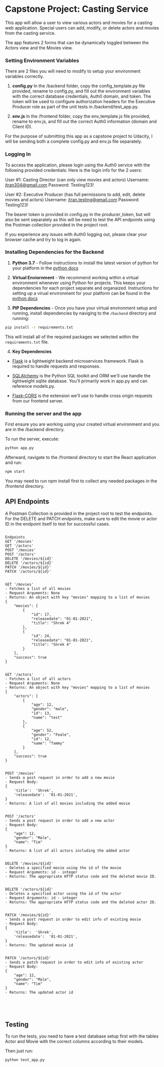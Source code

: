 # Capstone Project: Casting Service
This app will allow a user to view various actors and movies for a casting web application. Special users can add, modify, or delete actors and movies from the casting service.

The app features 2 forms that can be dynamically toggled between the Actors view and the Movies view.

### Setting Environment Variables
There are 2 files you will need to modify to setup your environment variables correctly.

1. **config.py** 
In the /backend folder, copy the config_template.py file provided, rename to config.py, and fill out the environment variables with the correct database credentials, Auth0 domain, and token.
The token will be used to configure authorization headers for the Executive Producer role as part of the unit tests in /backend/test_app.py. 

2. **env.js** 
In the /frontend folder, copy the env_template.js file provided, rename to env.js, and fill out the correct Auth0 information (domain and Client ID).

For the purpose of submitting this app as a capstone project to Udacity, I will be sending both a complete config.py and env.js file separately.

### Logging In
To access the application, please login using the Auth0 service with the following provided credentials:
Here is the login info for the 2 users:

User #1: Casting Director (can only view movies and actors)
Username: jtran304@gmail.com
Password: Testing123!

User #2: Executive Producer (has full permissions to add, edit, delete movies and actors)
Username: jtran.testing@gmail.com
Password: Testing123!

The bearer token is provided in config.py in the producer_token, but will also be sent separately as this will be need to test the API endpoints using the Postman collection provided in the project root.

If you experience any issues with Auth0 logging out, please clear your browser cache and try to log in again.

### Installing Dependencies for the Backend

1. **Python 3.7** - Follow instructions to install the latest version of python for your platform in the [python docs](https://docs.python.org/3/using/unix.html#getting-and-installing-the-latest-version-of-python)


2. **Virtual Enviornment** - We recommend working within a virtual environment whenever using Python for projects. This keeps your dependencies for each project separate and organaized. Instructions for setting up a virual environment for your platform can be found in the [python docs](https://packaging.python.org/guides/installing-using-pip-and-virtual-environments/)


3. **PIP Dependencies** - Once you have your virtual environment setup and running, install dependencies by naviging to the `/backend` directory and running:
```bash
pip install -r requirements.txt
```
This will install all of the required packages we selected within the `requirements.txt` file.


4. **Key Dependencies**
 - [Flask](http://flask.pocoo.org/)  is a lightweight backend microservices framework. Flask is required to handle requests and responses.

 - [SQLAlchemy](https://www.sqlalchemy.org/) is the Python SQL toolkit and ORM we'll use handle the lightweight sqlite database. You'll primarily work in app.py and can reference models.py. 

 - [Flask-CORS](https://flask-cors.readthedocs.io/en/latest/#) is the extension we'll use to handle cross origin requests from our frontend server. 


### Running the server and the app

First ensure you are working using your created virtual environment and you are in the /backend directory.

To run the server, execute:

```bash
python app.py
```

Afterward, navigate to the /frontend directory to start the React application and run:
```bash
npm start
```

You may need to run npm install first to collect any needed packages in the /frontend directory.



## API Endpoints
A Postman Collection is provided in the project root to test the endpoints. For the DELETE and PATCH endpoints, make sure to edit the movie or actor ID in the endpoint itself to test for successful cases.

```

Endpoints
GET '/movies'
GET '/actors'
POST '/movies'
POST '/actors'
DELETE '/movies/${id}'
DELETE '/actors/${id}'
PATCH '/movies/${id}'
PATCH '/actors/${id}'


GET '/movies'
- Fetches a list of all movies
- Request Arguments: None
- Returns: An object with key "movies" mapping to a list of movies 
{
    "movies": [
        {
            "id": 17,
            "releasedate": "01-01-2021",
            "title": "Shrek 4"
        },
        {
            "id": 24,
            "releasedate": "01-01-2021",
            "title": "Shrek 4"
        }
    ],
    "success": true
}


GET '/actors'
- Fetches a list of all actors
- Request Arguments: None
- Returns: An object with key "movies" mapping to a list of movies 
{
    "actors": [
        {
            "age": 12,
            "gender": "male",
            "id": 13,
            "name": "test"
        },
        {
            "age": 52,
            "gender": "Feale",
            "id": 12,
            "name": "Tammy"
        }
    ],
    "success": true
}


POST '/movies'
- Sends a post request in order to add a new movie
- Request Body: 
{
    'title':  'Shrek',
    'releasedate':  '01-01-2021',
}
- Returns: A list of all movies including the added movie


POST '/actors'
- Sends a post request in order to add a new actor
- Request Body: 
{
    "age": 12,
    "gender": "Male",
    "name": "Tim"
}
- Returns: A list of all actors including the added actor


DELETE '/movies/${id}'
- Deletes a specified movie using the id of the movie
- Request Arguments: id - integer
- Returns: The appropriate HTTP status code and the deleted movie ID.


DELETE '/actors/${id}'
- Deletes a specified actor using the id of the actor
- Request Arguments: id - integer
- Returns: The appropriate HTTP status code and the deleted actor ID.


PATCH '/movies/${id}'
- Sends a post request in order to edit info of existing movie
- Request Body: 
{
    'title':  'Shrek',
    'releasedate':  '01-01-2021',
}
- Returns: The updated movie id


PATCH '/actors/${id}'
- Sends a patch request in order to edit info of existing actor
- Request Body: 
{
    "age": 12,
    "gender": "Male",
    "name": "Tim"
}
- Returns: The updated actor id





```


## Testing
To run the tests, you need to have a test database setup first with the tables Actor and Movie with the correct columns according to their models.

Then just run:
```
python test_app.py
```
